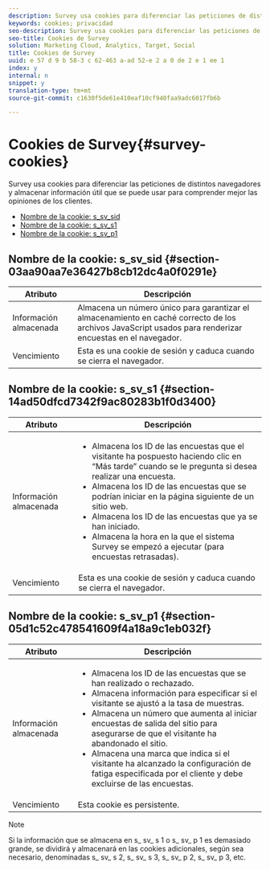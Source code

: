 ```yaml
---
description: Survey usa cookies para diferenciar las peticiones de distintos navegadores y almacenar información útil que se puede usar para comprender mejor las opiniones de los clientes.
keywords: cookies; privacidad
seo-description: Survey usa cookies para diferenciar las peticiones de distintos navegadores y almacenar información útil que se puede usar para comprender mejor las opiniones de los clientes.
seo-title: Cookies de Survey
solution: Marketing Cloud, Analytics, Target, Social
title: Cookies de Survey
uuid: e 57 d 9 b 58-3 c 62-463 a-ad 52-e 2 a 0 de 2 e 1 ee 1
index: y
internal: n
snippet: y
translation-type: tm+mt
source-git-commit: c1630f5de61e410eaf10cf940faa9adc6017fb6b

---
```



# Cookies de Survey{#survey-cookies}

Survey usa cookies para diferenciar las peticiones de distintos navegadores y almacenar información útil que se puede usar para comprender mejor las opiniones de los clientes.

* [Nombre de la cookie: s_sv_sid](../cookies-overview/cookies-survey.md#section-03aa90aa7e36427b8cb12dc4a0f0291e)
* [Nombre de la cookie: s_sv_s1](../cookies-overview/cookies-survey.md#section-14ad50dfcd7342f9ac80283b1f0d3400)
* [Nombre de la cookie: s_sv_p1](../cookies-overview/cookies-survey.md#section-05d1c52c478541609f4a18a9c1eb032f)

## Nombre de la cookie: s_sv_sid {#section-03aa90aa7e36427b8cb12dc4a0f0291e}

| Atributo | Descripción |
|---|---|
| Información almacenada | Almacena un número único para garantizar el almacenamiento en caché correcto de los archivos JavaScript usados para renderizar encuestas en el navegador. |
| Vencimiento | Esta es una cookie de sesión y caduca cuando se cierra el navegador. |

## Nombre de la cookie: s_sv_s1 {#section-14ad50dfcd7342f9ac80283b1f0d3400}

<table id="table_6835D64C5D464A049F576621F2BE3FAD"> 
 <thead> 
  <tr> 
   <th colname="col1" class="entry"> Atributo </th> 
   <th colname="col2" class="entry"> Descripción </th> 
  </tr> 
 </thead>
 <tbody> 
  <tr> 
   <td colname="col1"> Información almacenada </td> 
   <td colname="col2"> <p> 
     <ul id="ul_350369AFBEFF49938026D7D25D012A88"> 
      <li id="li_EA3D03382BFA474B802D1EE2054FABDB">Almacena los ID de las encuestas que el visitante ha pospuesto haciendo clic en “Más tarde” cuando se le pregunta si desea realizar una encuesta. </li> 
      <li id="li_6111E8D568D64D7CBFB906046134025C"> Almacena los ID de las encuestas que se podrían iniciar en la página siguiente de un sitio web. </li> 
      <li id="li_A16519F487654435B50577DA08654E70">Almacena los ID de las encuestas que ya se han iniciado. </li> 
      <li id="li_8322C91846AB4A65B277C435D61660BF">Almacena la hora en la que el sistema Survey se empezó a ejecutar (para encuestas retrasadas). </li> 
     </ul> </p> </td> 
  </tr> 
  <tr> 
   <td colname="col1"> Vencimiento </td> 
   <td colname="col2"> Esta es una cookie de sesión y caduca cuando se cierra el navegador. </td> 
  </tr> 
 </tbody> 
</table>

## Nombre de la cookie: s_sv_p1 {#section-05d1c52c478541609f4a18a9c1eb032f}

<table id="table_8F6CC83D32D54BEE99884318AD126C98"> 
 <thead> 
  <tr> 
   <th colname="col1" class="entry"> Atributo </th> 
   <th colname="col2" class="entry"> Descripción </th> 
  </tr> 
 </thead>
 <tbody> 
  <tr> 
   <td colname="col1"> Información almacenada </td> 
   <td colname="col2"> <p> 
     <ul id="ul_A2717AD89DA540468963E9E7FBD382D5"> 
      <li id="li_21B0165911C74BA796111E9C93142B95">Almacena los ID de las encuestas que se han realizado o rechazado. </li> 
      <li id="li_DD966285CAE7438C9E43AFC4E91569F8">Almacena información para especificar si el visitante se ajustó a la tasa de muestras. </li> 
      <li id="li_27BD16FE78BC46C3846BFFE4DF65BCB3">Almacena un número que aumenta al iniciar encuestas de salida del sitio para asegurarse de que el visitante ha abandonado el sitio. </li> 
      <li id="li_0C9FF8939615407BB9A0DB24C7C31CE6">Almacena una marca que indica si el visitante ha alcanzado la configuración de fatiga especificada por el cliente y debe excluirse de las encuestas. </li> 
     </ul> </p> </td> 
  </tr> 
  <tr> 
   <td colname="col1"> Vencimiento </td> 
   <td colname="col2"> Esta cookie es persistente. </td> 
  </tr> 
 </tbody> 
</table>

<a id="section_488AFFB899004968A2479B2423E6EEB7"></a>

>[!NOTE]
>
>Si la información que se almacena en s_ sv_ s 1 o s_ sv_ p 1 es demasiado grande, se dividirá y almacenará en las cookies adicionales, según sea necesario, denominadas s_ sv_ s 2, s_ sv_ s 3, s_ sv_ p 2, s_ sv_ p 3, etc.


